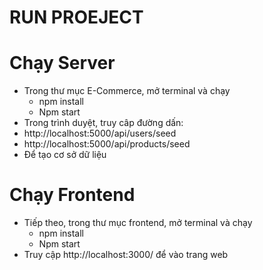 # RUN PROEJECT
# Chạy Server
- Trong thư mục E-Commerce, mở terminal và chạy
  * npm install
  * Npm start
- Trong trình duyệt, truy câp đường dấn:
-  http://localhost:5000/api/users/seed
-  http://localhost:5000/api/products/seed
-  Để tạo cơ sở dữ liệu
# Chạy Frontend
- Tiếp theo, trong thư mục frontend, mở terminal và chạy
  * npm install
  * Npm start
- Truy cập http://localhost:3000/ để vào trang web
